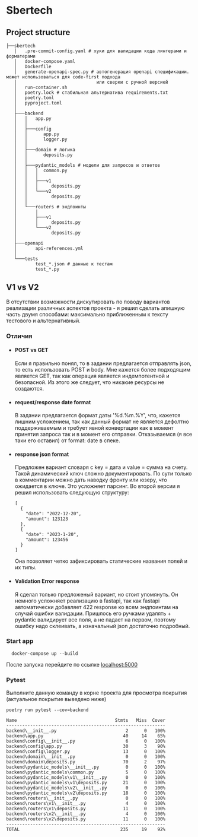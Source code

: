 # Sbertech

## Project structure

```
├──sbertech
   │   .pre-commit-config.yaml # хуки для валидации кода линтерами и форматерами
   │   docker-compose.yaml
   │   Dockerfile
   │   generate-openapi-spec.py # автогенерация openapi спецификации. может использоваться для code-first подхода 
   │                              или сверки с ручной версией
   │   run-container.sh
   │   poetry.lock # стабильная альтернатива requirements.txt
   │   poetry.toml    
   │   pyproject.toml
   │
   ├───backend
   │   │   app.py
   │   │
   │   ├───config
   │   │      app.py
   │   │      logger.py
   │   │             
   │   ├───domain # логика
   │   │      deposits.py
   │   │
   │   ├───pydantic_models # модели для запросов и ответов
   │   │   │  common.py
   │   │   │
   │   │   ├───v1
   │   │   │     deposits.py           
   │   │   └───v2
   │   │         deposits.py     
   │   │
   │   └───routers # эндпоинты
   │       │ 
   │       ├───v1
   │       │     deposits.py        
   │       └───v2
   │             deposits.py  
   │           
   ├───openapi
   │       api-references.yml
   │
   └───tests
           test_*.json # данные к тестам
           test_*.py
```

## V1 vs V2

В отсутствии возможности дискутировать по поводу вариантов реализации различных аспектов проекта - 
я решил сделать апишную часть двумя способами: максимально приближенным к тексту тестового и альтернативный.

### Отличия

- #### POST vs GET
    Если я правильно понял, то в задании предлагается отправлять json, то есть использовать POST и body. 
    Мне кажется более подходящим является GET, так как операция является индемпотентной и безопасной.
    Из этого же следует, что никакие ресурсы не создаются.
- #### request/response date format
    В задании предлагается формат даты '%d.%m.%Y', что, кажется лишним усложением, так как данный формат не
    является дефолтно поддерживаемым и требует явной конвертации как в момент принятия запроса так и в момент
    его отправки. Отказываемся (я все таки его оставил) от format: date в спеке.
- #### response json format
    Предложен вариант словаря с key = дата и value = сумма на счету. Такой динамический ключ сложно документировать.
    По сути только в комментарии можно дать наводку фронту или юзеру, что ожидается в ключе. Это усложняет парсинг.
    Во второй версии я решил использовать следующую структуру:
    ```
    [
      {
        "date": "2022-12-20",
        "amount": 123123
      },
      {
        "date": "2023-1-20",
        "amount": 123456
      }
    ]
    ```
    Она позволяет четко зафиксировать статические названия полей и их типы.
- #### Validation Error response
    Я сделал только предложеный вариант, но стоит упомянуть. Он немного усложняет реализацию в fastapi, так как fastapi 
    автоматически добавляет 422 response ко всем эндпоинтам на случай ошибки валидации. Пришлось его ручками удалять +
    pydantic валидирует все поля, а не падает на первом, поэтому ошибку надо склеивать, а изначальный json достаточно 
    подробный.

### Start app
  ```
    docker-compose up --build
  ```
  
  После запуска перейдите по ссылке [localhost:5000](http://localhost:5000)

### Pytest
  Выполните данную команду в корне проекта для просмотра покрытия (актуальное покрытие выведено ниже)
  ```
  poetry run pytest --cov=backend
  
  Name                                     Stmts   Miss  Cover
------------------------------------------------------------
backend\__init__.py                          2      0   100%
backend\app.py                              40     14    65%
backend\config\__init__.py                   6      0   100%
backend\config\app.py                       30      3    90%
backend\config\logger.py                    13      0   100%
backend\domain\__init__.py                   0      0   100%
backend\domain\deposits.py                  70      2    97%
backend\pydantic_models\__init__.py          0      0   100%
backend\pydantic_models\common.py            5      0   100%
backend\pydantic_models\v1\__init__.py       0      0   100%
backend\pydantic_models\v1\deposits.py      21      0   100%
backend\pydantic_models\v2\__init__.py       0      0   100%
backend\pydantic_models\v2\deposits.py      18      0   100%
backend\routers\__init__.py                  0      0   100%
backend\routers\v1\__init__.py               4      0   100%
backend\routers\v1\deposits.py              11      0   100%
backend\routers\v2\__init__.py               4      0   100%
backend\routers\v2\deposits.py              11      0   100%
------------------------------------------------------------
TOTAL                                      235     19    92%

  ```
